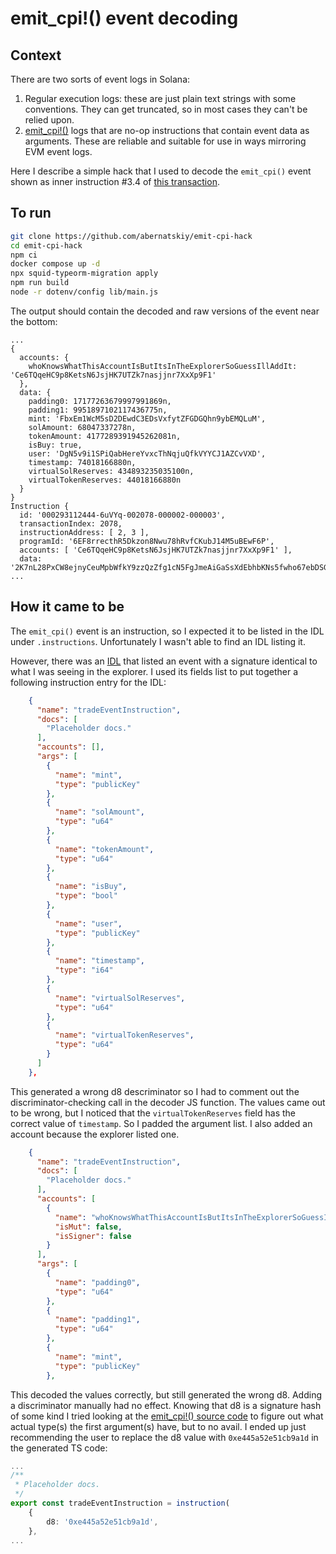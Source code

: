 # emit_cpi!() event decoding

## Context

There are two sorts of event logs in Solana:

1. Regular execution logs: these are just plain text strings with some conventions. They can get truncated, so in most cases they can't be relied upon.
2. [emit_cpi!()](https://www.anchor-lang.com/docs/features/events#emit_cpi) logs that are no-op instructions that contain event data as arguments. These are reliable and suitable for use in ways mirroring EVM event logs.

Here I describe a simple hack that I used to decode the `emit_cpi()` event shown as inner instruction #3.4 of [this transaction](https://solscan.io/tx/3NuGn5afo64xwc6s86LwzoKNLEmpoZNZPvuvt4MGMNvFmEsb83h9gAryx62ZbZ4GjxKtUwuKsWiiZ6ZytnULebtR).

## To run

```bash
git clone https://github.com/abernatskiy/emit-cpi-hack
cd emit-cpi-hack
npm ci
docker compose up -d
npx squid-typeorm-migration apply
npm run build
node -r dotenv/config lib/main.js
```
The output should contain the decoded and raw versions of the event near the bottom:
```
...
{
  accounts: {
    whoKnowsWhatThisAccountIsButItsInTheExplorerSoGuessIllAddIt: 'Ce6TQqeHC9p8KetsN6JsjHK7UTZk7nasjjnr7XxXp9F1'
  },
  data: {
    padding0: 17177263679997991869n,
    padding1: 9951897102117436775n,
    mint: 'FbxEm1WcM5sD2DEwdC3EDsVxfytZFGDGQhn9ybEMQLuM',
    solAmount: 68047337278n,
    tokenAmount: 4177289391945262081n,
    isBuy: true,
    user: 'DgN5v9i1SPiQabHereYvxcThNqjuQfkVYYCJ1AZCvVXD',
    timestamp: 74018166880n,
    virtualSolReserves: 434893235035100n,
    virtualTokenReserves: 44018166880n
  }
}
Instruction {
  id: '000293112444-6uVYq-002078-000002-000003',
  transactionIndex: 2078,
  instructionAddress: [ 2, 3 ],
  programId: '6EF8rrecthR5Dkzon8Nwu78hRvfCKubJ14M5uBEwF6P',
  accounts: [ 'Ce6TQqeHC9p8KetsN6JsjHK7UTZk7nasjjnr7XxXp9F1' ],
  data: '2K7nL28PxCW8ejnyCeuMpbWfkY9zzQzZfg1cN5FgJmeAiGaSsXdEbhbKNs5fwho67ebDSGPf5Pf96LoYqKXnHun5qorNeBeu74AMeK6Q6PLPBAzNWSwq5nJhzRdDAAC2DemxkPXoz78hb6TpxPEmjX3oAWGXAawmwSQTkuSm5JX7U5q5cGSfJwmqtVaX',
...
```

## How it came to be

The `emit_cpi()` event is an instruction, so I expected it to be listed in the IDL under `.instructions`. Unfortunately I wasn't able to find an IDL listing it.

However, there was an [IDL](https://github.com/mo4islona/jellyfishes/blob/main/streams/solana_pumpfun_tokens/pumpfun.idl.json) that listed an event with a signature identical to what I was seeing in the explorer. I used its fields list to put together a following instruction entry for the IDL:
```json
    {
      "name": "tradeEventInstruction",
      "docs": [
        "Placeholder docs."
      ],
      "accounts": [],
      "args": [
        {
          "name": "mint",
          "type": "publicKey"
        },
        {
          "name": "solAmount",
          "type": "u64"
        },
        {
          "name": "tokenAmount",
          "type": "u64"
        },
        {
          "name": "isBuy",
          "type": "bool"
        },
        {
          "name": "user",
          "type": "publicKey"
        },
        {
          "name": "timestamp",
          "type": "i64"
        },
        {
          "name": "virtualSolReserves",
          "type": "u64"
        },
        {
          "name": "virtualTokenReserves",
          "type": "u64"
        }
      ]
    },
```
This generated a wrong d8 descriminator so I had to comment out the discriminator-checking call in the decoder JS function. The values came out to be wrong, but I noticed that the `virtualTokenReserves` field has the correct value of `timestamp`. So I padded the argument list. I also added an account because the explorer listed one.
```json
    {
      "name": "tradeEventInstruction",
      "docs": [
        "Placeholder docs."
      ],
      "accounts": [
        {
          "name": "whoKnowsWhatThisAccountIsButItsInTheExplorerSoGuessIllAddIt",
          "isMut": false,
          "isSigner": false
        }
      ],
      "args": [
        {
          "name": "padding0",
          "type": "u64"
        },
        {
          "name": "padding1",
          "type": "u64"
        },
        {
          "name": "mint",
          "type": "publicKey"
        },
```
This decoded the values correctly, but still generated the wrong d8. Adding a discriminator manually had no effect. Knowing that d8 is a signature hash of some kind I tried looking at the [emit_cpi!() source code](https://github.com/solana-foundation/anchor/blob/0e5285aecdf410fa0779b7cd09a47f235882c156/lang/attribute/event/src/lib.rs#L157C1-L195C2) to figure out what actual type(s) the first argument(s) have, but to no avail. I ended up just recommending the user to replace the d8 value with `0xe445a52e51cb9a1d` in the generated TS code:
```ts
...
/**
 * Placeholder docs.
 */
export const tradeEventInstruction = instruction(
    {
        d8: '0xe445a52e51cb9a1d',
    },
...
```

